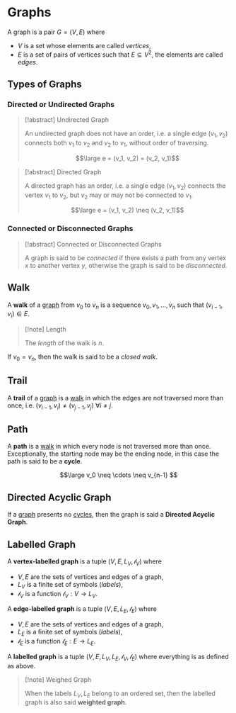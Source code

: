 # Graphs

A graph is a pair $G = (V, E)$ where
- $V$ is a set whose elements are called *vertices*,
- $E$ is a set of pairs of vertices such that $E \subseteq V ^2$, the elements are called *edges*.

## Types of Graphs

### Directed  or Undirected Graphs

> [!abstract] Undirected Graph
> 
> An undirected graph does not have an order, i.e. a single edge $(v_1, v_2)$ connects both $v_1$ to $v_2$ and $v_2$ to $v_1$, without order of traversing.
> 
> $$\large e = (v_1, v_2) = (v_2, v_1)$$

> [!abstract] Directed Graph
> 
> A directed graph has an order, i.e. a single edge $(v_1, v_2)$ connects the vertex $v_1$ to $v_2$, but $v_2$ may or may not be connected to $v_1$.
> 
> $$\large e = (v_1, v_2) \neq (v_2, v_1)$$

### Connected or Disconnected Graphs

> [!abstract] Connected or Disconnected Graphs
> 
> A graph is said to be *connected* if there exists a path from any vertex $x$ to another vertex $y$, otherwise the graph is said to be *disconnected*.

## Walk

A **walk** of a [graph](#graphs) from $v_0$ to $v_n$ is a sequence $v_0, v_1, \ldots, v_n$ such that $(v_{i-1}, v_i) \in E$.

> [!note] Length
> 
> The *length* of the walk is $n$.

If $v_0 = v_n$, then the walk is said to be a *closed walk*.

## Trail

A **trail** of a [graph](#graphs) is a [walk](#walk) in which the edges are not traversed more than once, i.e. $(v_{i-1}, v_i) \neq (v_{j-1}, v_j)$ $\forall i \neq j$.

## Path

A **path** is a [walk](#walk) in which every node is not traversed more than once. Exceptionally, the starting node may be the ending node, in this case the path is said to be a **cycle**.

$$\large
	v_0 \neq \cdots \neq v_{n-1}
$$

## Directed Acyclic Graph

If a [graph](#graphs) presents no [cycles](#path), then the graph is said a **Directed Acyclic Graph**.

## Labelled Graph

A **vertex-labelled graph** is a tuple $(V, E, L_V, \mathcal l_V)$ where
- $V, E$ are the sets of vertices and edges of a graph,
- $L_V$ is a finite set of symbols (*labels*),
- $\mathcal l_V$ is a function $\mathcal l_V : V \rightarrow L_V$.

A **edge-labelled graph** is a tuple $(V, E, L_E, \mathcal l_E)$ where
- $V, E$ are the sets of vertices and edges of a graph,
- $L_E$ is a finite set of symbols (*labels*),
- $\mathcal l_E$ is a function $\mathcal l_E : E \rightarrow L_E$.

A **labelled graph** is a tuple $(V, E, L_V, L_E, \mathcal l_V, \mathcal l_E)$ where everything is as defined as above.

> [!note] Weighed Graph
>
> When the labels $L_V, L_E$ belong to an ordered set, then the labelled graph is also said **weighted graph**.
